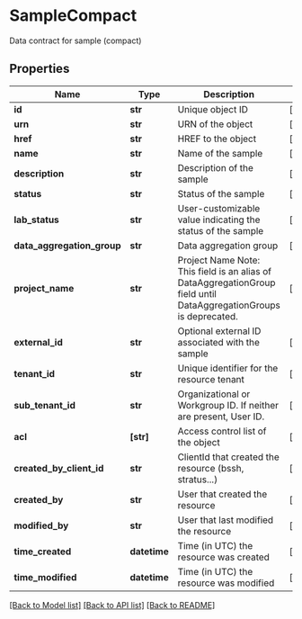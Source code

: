 # SampleCompact

Data contract for sample (compact)

## Properties
Name | Type | Description | Notes
------------ | ------------- | ------------- | -------------
**id** | **str** | Unique object ID | [optional] 
**urn** | **str** | URN of the object | [optional] 
**href** | **str** | HREF to the object | [optional] 
**name** | **str** | Name of the sample | [optional] 
**description** | **str** | Description of the sample | [optional] 
**status** | **str** | Status of the sample | [optional] 
**lab_status** | **str** | User-customizable value indicating the status of the sample | [optional] 
**data_aggregation_group** | **str** | Data aggregation group | [optional] 
**project_name** | **str** | Project Name  Note: This field is an alias of DataAggregationGroup field until DataAggregationGroups is deprecated. | [optional] 
**external_id** | **str** | Optional external ID associated with the sample | [optional] 
**tenant_id** | **str** | Unique identifier for the resource tenant | [optional] 
**sub_tenant_id** | **str** | Organizational or Workgroup ID. If neither are present, User ID. | [optional] 
**acl** | **[str]** | Access control list of the object | [optional] 
**created_by_client_id** | **str** | ClientId that created the resource (bssh, stratus...) | [optional] 
**created_by** | **str** | User that created the resource | [optional] 
**modified_by** | **str** | User that last modified the resource | [optional] 
**time_created** | **datetime** | Time (in UTC) the resource was created | [optional] 
**time_modified** | **datetime** | Time (in UTC) the resource was modified | [optional] 

[[Back to Model list]](../README.md#documentation-for-models) [[Back to API list]](../README.md#documentation-for-api-endpoints) [[Back to README]](../README.md)


